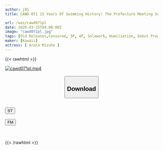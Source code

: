 ```yaml
---
author: j91
title: CAWD-071 15 Years Of Swimming History! The Prefecture Meeting Second Place! Participation In National Convention! Active Swimming Athlete Is The Fastest Iki Rolling Up Female College Student AV Debut Nitta Mizuho 21 Years Old

url: /was/cawd071pl
date: 2020-03-25T04:00:00Z
image: "cawd071pl.jpg"
tags: [Old Releases,Censored, 3P, 4P, Solowork, Humiliation, Debut Production, Squirting, School Swimsuit	]
maker: [Kawaii]
actress: [ Arata Mizuho ]
---
```



{{< rawhtml >}}

<div class="video" data-videoid="A261M6PLQYiXpaA">
    <a href="javascript:;">
        <img src="/was/cawd071pl/cawd071pl.jpg" width="WIDTH" height="HEIGHT" alt="cawd071pl.mp4" loading="lazy">
    </a>
</div>

<script type="text/javascript" src="https://j91.asia/asset/on-demand-st.js"></script>

<br>
  <link rel="stylesheet" href="https://j91.asia/asset/bs5.css">
  
  <center>
  <button class="btn btn-primary" type="button" data-bs-toggle="collapse" data-bs-target=".multi-collapse" aria-expanded="false" aria-controls="multiCollapseExample1 multiCollapseExample2"><h2>Download</h2></button></center>
</p>
<div class="row">
  <div class="col">
    <div class="collapse multi-collapse" id="multiCollapseExample1">
      <div class="card card-body">
	      	      <br>
<div class="buttons">  
<a href="https://streamtape.to/v/A261M6PLQYiXpaA" target="_blank"><button class="btn-hover color-3"><i class="fa fa-download"></i> ST</button></a></div>
    </div>
  </div>
</div>
  <div class="col">
    <div class="collapse multi-collapse" id="multiCollapseExample2">
      <div class="card card-body">
	      <br>
<div class="buttons">
    <a href="https://filemoon.sx/d/xbzljl2yq7px" target="_blank"><button class="btn-hover color-8"><i class="fa fa-download"></i> FM</button></a></div>
<br><br>
      </div>
    </div>
  </div>
</div>

{{< /rawhtml >}}